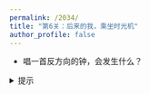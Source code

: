 ```yaml
---
permalink: /2034/
title: "第6关：后来的我，乘坐时光机"
author_profile: false
---
```


- 唱一首反方向的钟，会发生什么？
  
<details>
  <summary>提示</summary>
  <p>我没事，孩子，想想你的名字......</p>
  <p style="color: red;">你给我闭嘴！！呆呆！！</p>
  <!-- <p style="color: white;">你就要打败他了！加油！破解无限循环最好的办法是什么，好好想想！</p> -->
</details>